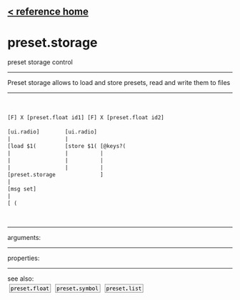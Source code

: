 [< reference home](ceammc_lib.html)
---

# preset.storage


preset storage control

---

Preset storage allows to load and store presets, read and write them to
            files
<br>


---


```


[F] X [preset.float id1] [F] X [preset.float id2]

[ui.radio]        [ui.radio]
|                 |
[load $1(         [store $1( [@keys?(
|                 |          |
|                 |          |
|                 |          |
[preset.storage              ]
|
[msg set]
|
[ (

            
```

---
arguments:


---
properties:


---
see also:<br>
[![preset.float](img/object_preset.float.png)](preset.float.html)
[![preset.symbol](img/object_preset.symbol.png)](preset.symbol.html)
[![preset.list](img/object_preset.list.png)](preset.list.html)
